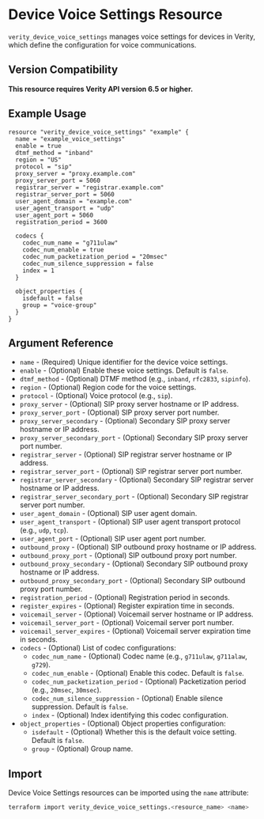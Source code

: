 # Device Voice Settings Resource

`verity_device_voice_settings` manages voice settings for devices in Verity, which define the configuration for voice communications.

## Version Compatibility

**This resource requires Verity API version 6.5 or higher.**

## Example Usage

```hcl
resource "verity_device_voice_settings" "example" {
  name = "example_voice_settings"
  enable = true
  dtmf_method = "inband"
  region = "US"
  protocol = "sip"
  proxy_server = "proxy.example.com"
  proxy_server_port = 5060
  registrar_server = "registrar.example.com"
  registrar_server_port = 5060
  user_agent_domain = "example.com"
  user_agent_transport = "udp"
  user_agent_port = 5060
  registration_period = 3600
  
  codecs {
    codec_num_name = "g711ulaw"
    codec_num_enable = true
    codec_num_packetization_period = "20msec"
    codec_num_silence_suppression = false
    index = 1
  }
  
  object_properties {
    isdefault = false
    group = "voice-group"
  }
}
```

## Argument Reference

* `name` - (Required) Unique identifier for the device voice settings.
* `enable` - (Optional) Enable these voice settings. Default is `false`.
* `dtmf_method` - (Optional) DTMF method (e.g., `inband`, `rfc2833`, `sipinfo`).
* `region` - (Optional) Region code for the voice settings.
* `protocol` - (Optional) Voice protocol (e.g., `sip`).
* `proxy_server` - (Optional) SIP proxy server hostname or IP address.
* `proxy_server_port` - (Optional) SIP proxy server port number.
* `proxy_server_secondary` - (Optional) Secondary SIP proxy server hostname or IP address.
* `proxy_server_secondary_port` - (Optional) Secondary SIP proxy server port number.
* `registrar_server` - (Optional) SIP registrar server hostname or IP address.
* `registrar_server_port` - (Optional) SIP registrar server port number.
* `registrar_server_secondary` - (Optional) Secondary SIP registrar server hostname or IP address.
* `registrar_server_secondary_port` - (Optional) Secondary SIP registrar server port number.
* `user_agent_domain` - (Optional) SIP user agent domain.
* `user_agent_transport` - (Optional) SIP user agent transport protocol (e.g., `udp`, `tcp`).
* `user_agent_port` - (Optional) SIP user agent port number.
* `outbound_proxy` - (Optional) SIP outbound proxy hostname or IP address.
* `outbound_proxy_port` - (Optional) SIP outbound proxy port number.
* `outbound_proxy_secondary` - (Optional) Secondary SIP outbound proxy hostname or IP address.
* `outbound_proxy_secondary_port` - (Optional) Secondary SIP outbound proxy port number.
* `registration_period` - (Optional) Registration period in seconds.
* `register_expires` - (Optional) Register expiration time in seconds.
* `voicemail_server` - (Optional) Voicemail server hostname or IP address.
* `voicemail_server_port` - (Optional) Voicemail server port number.
* `voicemail_server_expires` - (Optional) Voicemail server expiration time in seconds.
* `codecs` - (Optional) List of codec configurations:
  * `codec_num_name` - (Optional) Codec name (e.g., `g711ulaw`, `g711alaw`, `g729`).
  * `codec_num_enable` - (Optional) Enable this codec. Default is `false`.
  * `codec_num_packetization_period` - (Optional) Packetization period (e.g., `20msec`, `30msec`).
  * `codec_num_silence_suppression` - (Optional) Enable silence suppression. Default is `false`.
  * `index` - (Optional) Index identifying this codec configuration.
* `object_properties` - (Optional) Object properties configuration:
  * `isdefault` - (Optional) Whether this is the default voice setting. Default is `false`.
  * `group` - (Optional) Group name.

## Import

Device Voice Settings resources can be imported using the `name` attribute:

```sh
terraform import verity_device_voice_settings.<resource_name> <name>
```
